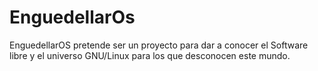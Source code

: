 # EnguedellarOs
EnguedellarOS pretende ser un proyecto para dar a conocer el Software libre y el universo GNU/Linux para los que desconocen este mundo.
